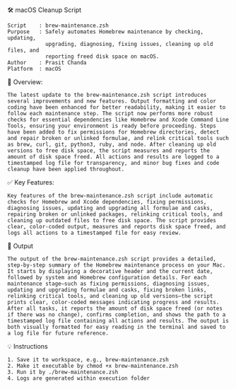  🛠️  macOS Cleanup Script
 
    Script    : brew-maintenance.zsh
    Purpose   : Safely automates Homebrew maintenance by checking, updating, 
                upgrading, diagnosing, fixing issues, cleaning up old files, and 
                reporting freed disk space on macOS.
    Author    : Prasit Chanda
    Platform  : macOS

 📄 Overview:
 
    The latest update to the brew-maintenance.zsh script introduces several improvements and new features. Output formatting and color coding have been enhanced for better readability, making it easier to follow each maintenance step. The script now performs more robust checks for essential dependencies like Homebrew and Xcode Command Line Tools, ensuring your environment is ready before proceeding. Steps have been added to fix permissions for Homebrew directories, detect and repair broken or unlinked formulae, and relink critical tools such as brew, curl, git, python3, ruby, and node. After cleaning up old versions to free disk space, the script measures and reports the amount of disk space freed. All actions and results are logged to a timestamped log file for transparency, and minor bug fixes and code cleanup have been applied throughout.

 ✅ Key Features:
 
    Key features of the brew-maintenance.zsh script include automatic checks for Homebrew and Xcode dependencies, fixing permissions, diagnosing issues, updating and upgrading all formulae and casks, repairing broken or unlinked packages, relinking critical tools, and cleaning up outdated files to free disk space. The script provides clear, color-coded output, measures and reports disk space freed, and logs all actions to a timestamped file for easy review.
        
 📁 Output
 
    The output of the brew-maintenance.zsh script provides a detailed, step-by-step summary of the Homebrew maintenance process on your Mac. It starts by displaying a decorative header and the current date, followed by system and Homebrew configuration details. For each maintenance stage—such as fixing permissions, diagnosing issues, updating and upgrading formulae and casks, fixing broken links, relinking critical tools, and cleaning up old versions—the script prints clear, color-coded messages indicating progress and results. After all tasks, it reports the amount of disk space freed (or notes if there was no change), confirms completion, and shows the path to a timestamped log file containing all actions and results. The output is both visually formatted for easy reading in the terminal and saved to a log file for future reference.

 💡 Instructions

    1. Save it to workspace, e.g., brew-maintenance.zsh
    2. Make it executable by chmod +x brew-maintenance.zsh
    3. Run it by ./brew-maintenance.zsh
    4. Logs are generated within execution folder